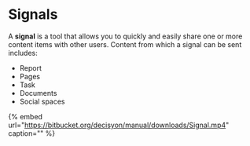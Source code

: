 # Signals

A **signal** is a tool that allows you to quickly and easily share one or more content items with other users. Content from which a signal can be sent includes:

* Report
* Pages
* Task
* Documents
* Social spaces

{% embed url="https://bitbucket.org/decisyon/manual/downloads/Signal.mp4" caption="" %}

